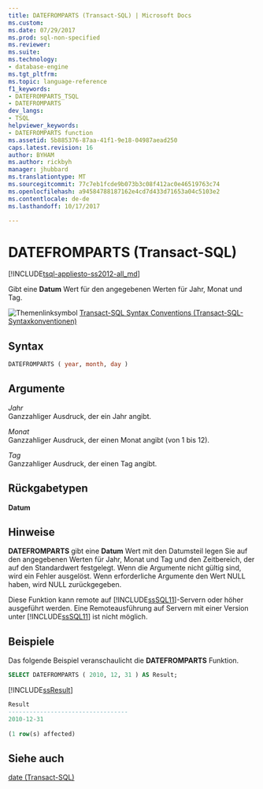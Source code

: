 ```yaml
---
title: DATEFROMPARTS (Transact-SQL) | Microsoft Docs
ms.custom: 
ms.date: 07/29/2017
ms.prod: sql-non-specified
ms.reviewer: 
ms.suite: 
ms.technology:
- database-engine
ms.tgt_pltfrm: 
ms.topic: language-reference
f1_keywords:
- DATEFROMPARTS_TSQL
- DATEFROMPARTS
dev_langs:
- TSQL
helpviewer_keywords:
- DATEFROMPARTS function
ms.assetid: 5b885376-87aa-41f1-9e18-04987aead250
caps.latest.revision: 16
author: BYHAM
ms.author: rickbyh
manager: jhubbard
ms.translationtype: MT
ms.sourcegitcommit: 77c7eb1fcde9b073b3c08f412ac0e46519763c74
ms.openlocfilehash: a94584788187162e4cd7d433d71653a04c5103e2
ms.contentlocale: de-de
ms.lasthandoff: 10/17/2017

---
```

# <a name="datefromparts-transact-sql"></a>DATEFROMPARTS (Transact-SQL)
[!INCLUDE[tsql-appliesto-ss2012-all_md](../../includes/tsql-appliesto-ss2012-all-md.md)]

Gibt eine **Datum** Wert für den angegebenen Werten für Jahr, Monat und Tag.
  
![Themenlinksymbol](../../database-engine/configure-windows/media/topic-link.gif "Topic link icon") [Transact-SQL Syntax Conventions (Transact-SQL-Syntaxkonventionen)](../../t-sql/language-elements/transact-sql-syntax-conventions-transact-sql.md)
  
## <a name="syntax"></a>Syntax  
  
```sql
DATEFROMPARTS ( year, month, day )  
```  
  
## <a name="arguments"></a>Argumente  
*Jahr*  
Ganzzahliger Ausdruck, der ein Jahr angibt.
  
*Monat*  
Ganzzahliger Ausdruck, der einen Monat angibt (von 1 bis 12).
  
*Tag*  
Ganzzahliger Ausdruck, der einen Tag angibt.
  
## <a name="return-types"></a>Rückgabetypen
**Datum**
  
## <a name="remarks"></a>Hinweise  
**DATEFROMPARTS** gibt eine **Datum** Wert mit den Datumsteil legen Sie auf den angegebenen Werten für Jahr, Monat und Tag und den Zeitbereich, der auf den Standardwert festgelegt. Wenn die Argumente nicht gültig sind, wird ein Fehler ausgelöst. Wenn erforderliche Argumente den Wert NULL haben, wird NULL zurückgegeben.
  
Diese Funktion kann remote auf [!INCLUDE[ssSQL11](../../includes/sssql11-md.md)]-Servern oder höher ausgeführt werden. Eine Remoteausführung auf Servern mit einer Version unter [!INCLUDE[ssSQL11](../../includes/sssql11-md.md)] ist nicht möglich.
  
## <a name="examples"></a>Beispiele  
Das folgende Beispiel veranschaulicht die **DATEFROMPARTS** Funktion.
  
```sql
SELECT DATEFROMPARTS ( 2010, 12, 31 ) AS Result;  
```  
  
[!INCLUDE[ssResult](../../includes/ssresult-md.md)]
  
```sql
Result  
----------------------------------  
2010-12-31  
  
(1 row(s) affected)  
```  
  
## <a name="see-also"></a>Siehe auch
[date &#40;Transact-SQL&#41;](../../t-sql/data-types/date-transact-sql.md)
  
  


